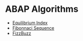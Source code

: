 # ABAP Algorithms

- [Equilibrium Index](sources/equilibrium_index.abap)
- [Fibonnaci Sequence](sources/fibonnaci.abap)
- [FizzBuzz](sources/fizzbuzz.abap)
